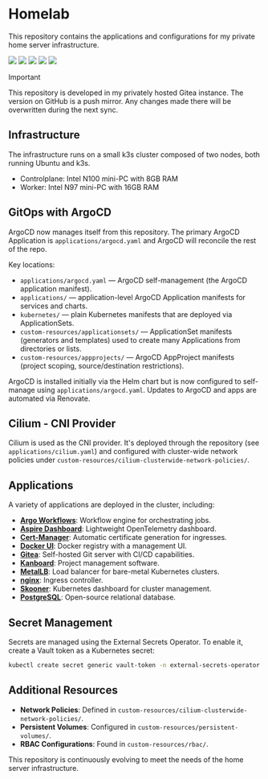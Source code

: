 # Homelab
This repository contains the applications and configurations for my private home server infrastructure.

![](https://img.shields.io/badge/k3s-informational?style=flat-square&logo=k3s&logoColor=white&color=0366D6)
![](https://img.shields.io/badge/ArgoCD-informational?style=flat-square&logo=argo&logoColor=white&color=0366D6)
![](https://img.shields.io/badge/Helm-informational?style=flat-square&logo=helm&logoColor=white&color=0366D6)
![](https://img.shields.io/badge/Gitea-informational?style=flat-square&logo=gitea&logoColor=white&color=0366D6)
![](https://img.shields.io/badge/Cilium-informational?style=flat-square&logo=cilium&logoColor=white&color=0366D6)

> [!IMPORTANT]
> This repository is developed in my privately hosted Gitea instance.
> The version on GitHub is a push mirror. Any changes made there will be overwritten during the next sync.

## Infrastructure
The infrastructure runs on a small k3s cluster composed of two nodes, both running Ubuntu and k3s.

- Controlplane: Intel N100 mini-PC with 8GB RAM
- Worker: Intel N97 mini-PC with 16GB RAM

## GitOps with ArgoCD
ArgoCD now manages itself from this repository. The primary ArgoCD Application is `applications/argocd.yaml` and ArgoCD will reconcile the rest of the repo.

Key locations:

- `applications/argocd.yaml` — ArgoCD self-management (the ArgoCD application manifest).
- `applications/` — application-level ArgoCD Application manifests for services and charts.
- `kubernetes/` — plain Kubernetes manifests that are deployed via ApplicationSets.
- `custom-resources/applicationsets/` — ApplicationSet manifests (generators and templates) used to create many Applications from directories or lists.
- `custom-resources/appprojects/` — ArgoCD AppProject manifests (project scoping, source/destination restrictions).

ArgoCD is installed initially via the Helm chart but is now configured to self-manage using `applications/argocd.yaml`. Updates to ArgoCD and apps are automated via Renovate.

## Cilium - CNI Provider
Cilium is used as the CNI provider. It's deployed through the repository (see `applications/cilium.yaml`) and configured with cluster-wide network policies under `custom-resources/cilium-clusterwide-network-policies/`.

## Applications
A variety of applications are deployed in the cluster, including:

- **[Argo Workflows](/applications/argo-workflows.yaml)**: Workflow engine for orchestrating jobs.
- **[Aspire Dashboard](/applications/aspire-dashboard.yaml)**: Lightweight OpenTelemetry dashboard.
- **[Cert-Manager](/applications/cert-manager.yaml)**: Automatic certificate generation for ingresses.
- **[Docker UI](/applications/docker-ui.yaml)**: Docker registry with a management UI.
- **[Gitea](/applications/gitea.yaml)**: Self-hosted Git server with CI/CD capabilities.
- **[Kanboard](/applications/kanboard.yaml)**: Project management software.
- **[MetalLB](/kubernetes/metallb-system/configuration.yaml)**: Load balancer for bare-metal Kubernetes clusters.
- **[nginx](/applications/nginx-ingress.yaml)**: Ingress controller.
- **[Skooner](/applications/skooner.yaml)**: Kubernetes dashboard for cluster management.
- **[PostgreSQL](/kubernetes/postgres/)**: Open-source relational database.

## Secret Management
Secrets are managed using the External Secrets Operator. To enable it, create a Vault token as a Kubernetes secret:

```bash
kubectl create secret generic vault-token -n external-secrets-operator --from-literal=token=<token>
```

## Additional Resources
- **Network Policies**: Defined in `custom-resources/cilium-clusterwide-network-policies/`.
- **Persistent Volumes**: Configured in `custom-resources/persistent-volumes/`.
- **RBAC Configurations**: Found in `custom-resources/rbac/`.

This repository is continuously evolving to meet the needs of the home server infrastructure.
